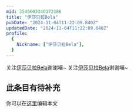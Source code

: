 ```yaml
---
mid: 3546603340172186
title: "伊莎贝拉Bela"
pubDate: "2024-11-04T11:22:09.840Z"
updatedDate: "2024-11-04T11:22:09.840Z"
profile:
  {
    Nickname: ["伊莎贝拉Bela"],
  }
---
```


关注[伊莎贝拉Bela](https://space.bilibili.com/3546603340172186)谢谢喵~ 关注[伊莎贝拉Bela](https://space.bilibili.com/3546603340172186)谢谢喵~

## 此条目有待补充
你可以在[这里](https://github.com/Yuhanawa/VTuber.ICU/edit/master/src/content/v/伊莎贝拉Bela/index.md)编辑本文
